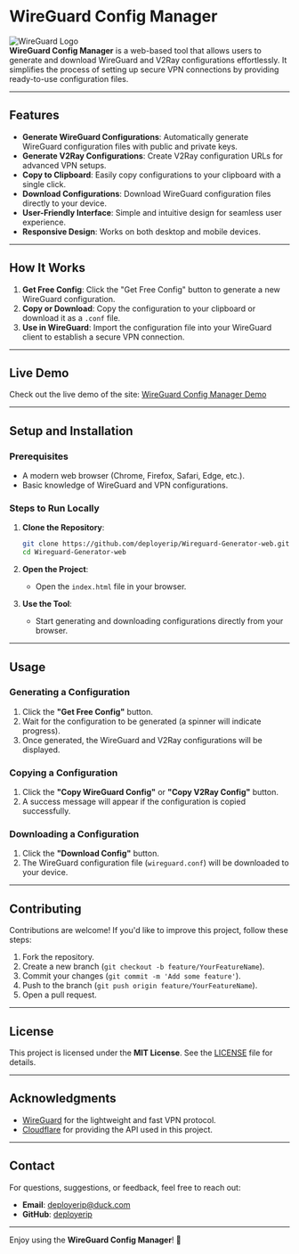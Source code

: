 # WireGuard Config Manager

![WireGuard Logo](https://www.wireguard.com/img/wireguard.svg)  
**WireGuard Config Manager** is a web-based tool that allows users to generate and download WireGuard and V2Ray configurations effortlessly. It simplifies the process of setting up secure VPN connections by providing ready-to-use configuration files.

---

## Features

- **Generate WireGuard Configurations**: Automatically generate WireGuard configuration files with public and private keys.
- **Generate V2Ray Configurations**: Create V2Ray configuration URLs for advanced VPN setups.
- **Copy to Clipboard**: Easily copy configurations to your clipboard with a single click.
- **Download Configurations**: Download WireGuard configuration files directly to your device.
- **User-Friendly Interface**: Simple and intuitive design for seamless user experience.
- **Responsive Design**: Works on both desktop and mobile devices.

---

## How It Works

1. **Get Free Config**: Click the "Get Free Config" button to generate a new WireGuard configuration.
2. **Copy or Download**: Copy the configuration to your clipboard or download it as a `.conf` file.
3. **Use in WireGuard**: Import the configuration file into your WireGuard client to establish a secure VPN connection.

---

## Live Demo

Check out the live demo of the site: [WireGuard Config Manager Demo](https://deployerip.github.io/Wireguard-Generator-web/)

---

## Setup and Installation

### Prerequisites

- A modern web browser (Chrome, Firefox, Safari, Edge, etc.).
- Basic knowledge of WireGuard and VPN configurations.

### Steps to Run Locally

1. **Clone the Repository**:
   ```bash
   git clone https://github.com/deployerip/Wireguard-Generator-web.git
   cd Wireguard-Generator-web
   ```

2. **Open the Project**:
   - Open the `index.html` file in your browser.

3. **Use the Tool**:
   - Start generating and downloading configurations directly from your browser.

---

## Usage

### Generating a Configuration

1. Click the **"Get Free Config"** button.
2. Wait for the configuration to be generated (a spinner will indicate progress).
3. Once generated, the WireGuard and V2Ray configurations will be displayed.

### Copying a Configuration

1. Click the **"Copy WireGuard Config"** or **"Copy V2Ray Config"** button.
2. A success message will appear if the configuration is copied successfully.

### Downloading a Configuration

1. Click the **"Download Config"** button.
2. The WireGuard configuration file (`wireguard.conf`) will be downloaded to your device.

---

## Contributing

Contributions are welcome! If you'd like to improve this project, follow these steps:

1. Fork the repository.
2. Create a new branch (`git checkout -b feature/YourFeatureName`).
3. Commit your changes (`git commit -m 'Add some feature'`).
4. Push to the branch (`git push origin feature/YourFeatureName`).
5. Open a pull request.

---

## License

This project is licensed under the **MIT License**. See the [LICENSE](LICENSE) file for details.

---

## Acknowledgments

- [WireGuard](https://www.wireguard.com/) for the lightweight and fast VPN protocol.
- [Cloudflare](https://www.cloudflare.com/) for providing the API used in this project.

---

## Contact

For questions, suggestions, or feedback, feel free to reach out:

- **Email**: deployerip@duck.com
- **GitHub**: [deployerip](https://github.com/deployerip)

---

Enjoy using the **WireGuard Config Manager**! 🚀
